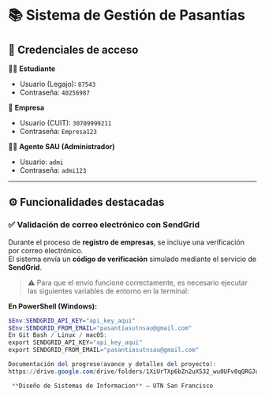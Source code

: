 # 📚 Sistema de Gestión de Pasantías 
## 🔐 Credenciales de acceso  

👨‍🎓 **Estudiante**  
- Usuario (Legajo): `87543`  
- Contraseña: `40256987`  

🏢 **Empresa**  
- Usuario (CUIT): `30709999211`  
- Contraseña: `Empresa123`  

🧑‍💼 **Agente SAU (Administrador)**  
- Usuario: `admi`  
- Contraseña: `admi123`  

---

## ⚙️ Funcionalidades destacadas

### ✅ Validación de correo electrónico con SendGrid  
Durante el proceso de **registro de empresas**, se incluye una verificación por correo electrónico.  
El sistema envía un **código de verificación** simulado mediante el servicio de **SendGrid**.  
> ⚠️ Para que el envío funcione correctamente, es necesario ejecutar las siguientes variables de entorno en la terminal:

**En PowerShell (Windows):**
```powershell
$Env:SENDGRID_API_KEY="api_key_aqui"
$Env:SENDGRID_FROM_EMAIL="pasantiasutnsau@gmail.com"
En Git Bash / Linux / macOS:
export SENDGRID_API_KEY="api_key_aqui"
export SENDGRID_FROM_EMAIL="pasantiasutnsau@gmail.com"

Documentación del progreso(avance y detalles del proyecto):
https://drive.google.com/drive/folders/1XiUrTXp6bZn2uX532_wu0UFv0qQRGJuN

 **Diseño de Sistemas de Informacion** – UTN San Francisco  
